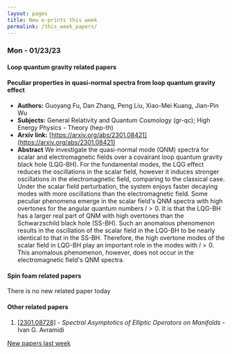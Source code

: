 ```yaml
---
layout: pages
title: New e-prints this week
permalink: /this_week_papers/
---
```




### Mon - 01/23/23

#### Loop quantum gravity related papers

#### **Peculiar properties in quasi-normal spectra from loop quantum gravity  effect**
 - **Authors:** Guoyang Fu, Dan Zhang, Peng Liu, Xiao-Mei Kuang, Jian-Pin Wu
 - **Subjects:** General Relativity and Quantum Cosmology (gr-qc); High Energy Physics - Theory (hep-th)
 - **Arxiv link:** [https://arxiv.org/abs/2301.08421](https://arxiv.org/abs/2301.08421)
 - **Abstract**
 We investigate the quasi-normal mode (QNM) spectra for scalar and electromagnetic fields over a covairant loop quantum gravity black hole (LQG-BH). For the fundamental modes, the LQG effect reduces the oscillations in the scalar field, however it induces stronger oscillations in the electromagnetic field, comparing to the classical case. Under the scalar field perturbation, the system enjoys faster decaying modes with more oscillations than the electromagnetic field. Some peculiar phenomena emerge in the scalar field's QNM spectra with high overtones for the angular quantum numbers $l>0$. It is that the LQG-BH has a larger real part of QNM with high overtones than the Schwarzschild black hole (SS-BH). Such an anomalous phenomenon results in the oscillation of the scalar field in the LQG-BH to be nearly identical to that in the SS-BH. Therefore, the high overtone modes of the scalar field in LQG-BH play an important role in the modes with $l>0$. This anomalous phenomenon, however, does not occur in the electromagnetic field's QNM spectra. 

#### Spin foam related papers

There is no new related paper today 



#### Other related papers

1. [[2301.08728]](https://arxiv.org/abs/2301.08728) - *Spectral Asymptotics of Elliptic Operators on Manifolds* - Ivan G. Avramidi






[New papers last week]({{site.url}}/archived/weekly/pre-prints/2023/01/23/archived_weekly_papers.html)